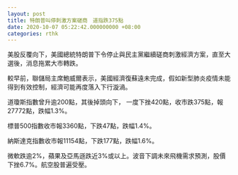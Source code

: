 ```yaml
---
layout: post
title: 特朗普叫停刺激方案磋商　道指跌375點
date: 2020-10-07 05:22:42.000000000 +08:00
categories: rthk
---
```


美股反覆向下，美國總統特朗普下令停止與民主黨繼續磋商刺激經濟方案，直至大選後，消息拖累大市轉跌。

較早前，聯儲局主席鮑威爾表示，美國經濟復蘇遠未完成，假如新型肺炎疫情未能得到有效控制，經濟可能再度落入下行漩渦。

道瓊斯指數曾升逾200點，其後掉頭向下， 一度下挫420點，收市跌375點，報27772點，跌幅1.3%。

標普500指數收市報3360點，下跌47點，跌幅1.4%。

納斯達克指數收市報11154點，下跌177點，跌幅1.6%。

微軟跌逾2%，蘋果及亞馬遜跌近3%或以上。波音下調未來飛機需求預測，股價下挫6.7%。航空股普遍受壓。
